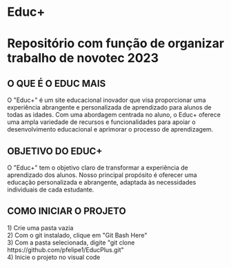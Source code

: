 # Educ+

<h1> Repositório com função de organizar trabalho de novotec 2023 </h1>

<h2> O QUE É O EDUC MAIS </h2>
<p> 
O "Educ+" é um site educacional inovador que visa proporcionar uma experiência abrangente e personalizada de aprendizado para alunos de todas as idades. Com uma abordagem centrada no aluno, o Educ+ oferece uma ampla variedade de recursos e funcionalidades para apoiar o desenvolvimento educacional e aprimorar o processo de aprendizagem. </p>
<h2> OBJETIVO DO EDUC+ </h2>
<P>
O "Educ+" tem o objetivo claro de transformar a experiência de aprendizado dos alunos. Nosso principal propósito é oferecer uma educação personalizada e abrangente, adaptada às necessidades individuais de cada estudante.</P>
<h2> COMO INICIAR O PROJETO</h2>
1) Crie uma pasta vazia <br>
2) Com o git instalado, clique em "Git Bash Here" <br>
3) Com a pasta selecionada, digite "git clone https://github.com/pfelipe1/EducPlus.git" <br>
4) Inicie o projeto no visual code
